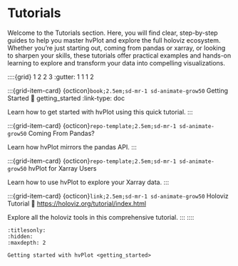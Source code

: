 # Tutorials

Welcome to the Tutorials section. Here, you will find clear, step-by-step guides to help you master hvPlot and explore the full holoviz ecosystem. Whether you’re just starting out, coming from pandas or xarray, or looking to sharpen your skills, these tutorials offer practical examples and hands-on learning to explore and transform your data into compelling visualizations.

::::{grid} 1 2 2 3
:gutter: 1 1 1 2

:::{grid-item-card} {octicon}`book;2.5em;sd-mr-1 sd-animate-grow50` Getting Started
:link: getting_started
:link-type: doc

Learn how to get started with hvPlot using this quick tutorial.
:::

:::{grid-item-card} {octicon}`repo-template;2.5em;sd-mr-1 sd-animate-grow50` Coming From Pandas?

Learn how hvPlot mirrors the pandas API.
:::

:::{grid-item-card} {octicon}`repo-template;2.5em;sd-mr-1 sd-animate-grow50` hvPlot for Xarray Users

Learn how to use hvPlot to explore your Xarray data.
:::

:::{grid-item-card} {octicon}`link;2.5em;sd-mr-1 sd-animate-grow50` Holoviz Tutorial
:link: https://holoviz.org/tutorial/index.html

Explore all the holoviz tools in this comprehensive tutorial.
:::
::::

```{toctree}
:titlesonly:
:hidden:
:maxdepth: 2

Getting started with hvPlot <getting_started>
```
